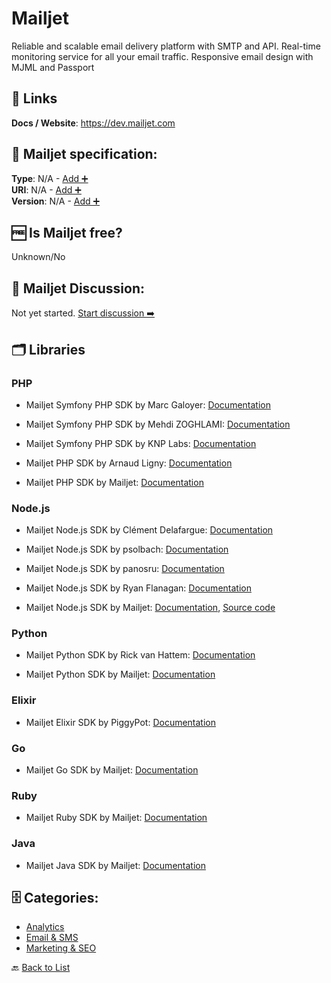 # Mailjet
Reliable and scalable email delivery platform with SMTP and API. 
Real-time monitoring service for all your email traffic. 
Responsive email design with MJML and Passport

##  🔗 Links
**Docs / Website**: https://dev.mailjet.com

## 🧬 Mailjet specification:
**Type**: N/A - [Add ➕](https://github.com/apis-list/apis-list/edit/main/apis-list.yaml)  
**URI**: N/A - [Add ➕](https://github.com/apis-list/apis-list/edit/main/apis-list.yaml)  
**Version**: N/A - [Add ➕](https://github.com/apis-list/apis-list/edit/main/apis-list.yaml)

## 🆓 Is Mailjet free?
 Unknown/No 

## 💬 Mailjet Discussion:
Not yet started. [Start discussion ➡️](https://github.com/apis-list/apis-list/discussions/new)

## 🗂️ Libraries
### PHP
- Mailjet Symfony PHP SDK by Marc Galoyer: [Documentation](https://github.com/uneak/MailjetBundle)

- Mailjet Symfony PHP SDK by Mehdi ZOGHLAMI: [Documentation](https://github.com/Vooodoo/MailJetBundle)

- Mailjet Symfony PHP SDK by KNP Labs: [Documentation](https://github.com/KnpLabs/KnpMailjetBundle)

- Mailjet PHP SDK by Arnaud Ligny: [Documentation](https://github.com/Narno/Mailjet-API)

- Mailjet PHP SDK by Mailjet: [Documentation](https://github.com/mailjet/mailjet-apiv3-php-simple)

### Node.js
- Mailjet Node.js SDK by Clément Delafargue: [Documentation](https://github.com/divarvel/node-mailjet-v3)

- Mailjet Node.js SDK by psolbach: [Documentation](https://github.com/psolbach/node-mailjet)

- Mailjet Node.js SDK by panosru: [Documentation](https://github.com/panosru/node-mailjet)

- Mailjet Node.js SDK by Ryan Flanagan: [Documentation](https://github.com/Ranagan/node-mailjet-api)

- Mailjet Node.js SDK by Mailjet: [Documentation](https://github.com/mailjet/mailjet-apiv3-nodejs), [Source code](https://github.com/mailjet/mailjet-apiv3-nodejs)

### Python
- Mailjet Python SDK by Rick van Hattem: [Documentation](https://github.com/WoLpH/mailjet)

- Mailjet Python SDK by Mailjet: [Documentation](https://github.com/mailjet/mailjet-apiv3-python)

### Elixir
- Mailjet Elixir SDK by PiggyPot: [Documentation](https://github.com/PiggyPot/mailjex)

### Go
- Mailjet Go SDK by Mailjet: [Documentation](https://github.com/mailjet/mailjet-apiv3-go)

### Ruby
- Mailjet Ruby SDK by Mailjet: [Documentation](https://github.com/mailjet/mailjet-gem)

### Java
- Mailjet Java SDK by Mailjet: [Documentation](https://github.com/mailjet/mailjet-apiv3-java)


## 🗄️ Categories:
- [Analytics](https://github.com/apis-list/apis-list#analytics-)
- [Email & SMS](https://github.com/apis-list/apis-list#email--sms-)
- [Marketing & SEO](https://github.com/apis-list/apis-list#marketing--seo-)

🔙  [Back to List](https://github.com/apis-list/apis-list)
